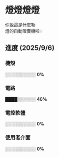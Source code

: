 # 燈燈燈燈

你說這是什麼勒  
燈的自動販賣機啦💡

## 進度 (2025/9/6)
### 機殼 
░░░░░░░░░░ **0%**
### 電路 
████░░░░░░ **40%**
### 電控軟體
░░░░░░░░░░ **0%**
### 使用者介面
░░░░░░░░░░ **0%**